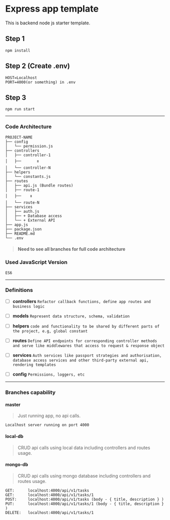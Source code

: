 # Express app template

This is backend node js starter template.

## Step 1

    npm install

## Step 2 (Create .env)

    HOST=Localhost
    PORT=4000(or something) in .env

## Step 3

    npm run start

---

### Code Architecture

```
PROJECT-NAME
├── config
│   └── permission.js
├── controllers
│   ├── controller-1
│   ├──       ။
│   └── controller-N
├── helpers
│   └── constants.js
├── routes
│   ├── api.js (Bundle routes)
│   ├── route-1
│   ├──    ။
│   └── route-N
├── services
│   ├── auth.js
│   ├── + Database access
│   └── + External API
├── app.js
├── package.json
├── README.md
└── .env
```

> #### Need to see all branches for full code architecture

### Used JavaScript Version

    ES6

---

### Definitions

- [ ] **controllers** `Refactor callback functions, define app routes and business logic`

- [ ] **models** `Represent data structure, schema, validation`
- [ ] **helpers** `code and functionality to be shared by different parts of the project, e.g, global constant`
- [ ] **routes** `Define API endpoints for corresponding controller methods and serve like middlewares that access to request & response object`
- [ ] **services** `Auth services like passport strategies and authorisation, database access services and other third-party external api, rendering templates`
- [ ] **config** `Permissions, loggers, etc`

---

### Branches capability

#### master

> Just running app, no api calls.

`Localhost server running on port 4000`

#### local-db

> CRUD api calls using local data including controllers and routes usage.

#### mongo-db

> CRUD api calls using mongo database including controllers and routes usage.

```
GET:      localhost:4000/api/v1/tasks
GET:      localhost:4000/api/v1/tasks/1
POST:     localhost:4000/api/v1/tasks (body - { title, description } )
PUT:      localhost:4000/api/v1/tasks/1 (body - { title, description } )
DELETE:   localhost:4000/api/v1/tasks/1
```

